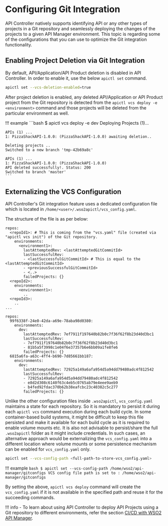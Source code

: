 #  Configuring Git Integration

API Controller natively supports identifying API or any other types of projects in a Git repository and seamlessly deploying the changes of the projects to a given API Manager environment. This topic is regarding some of the configurations that you can use to optimize the Git integration functionality.

## Enabling Project Deletion via Git Integration

By default, API/Application/API Product deletion is disabled in API Controller. In order to enable it, use the below `apictl set` command.

```bash
apictl set --vcs-deletion-enabled=true
```

After project deletion is enabled, any deleted API/Application or API Product project from the Git repository is detected from the `apictl vcs deploy -e <environment>` command and those projects will be deleted from the particular environment as well.


!!! example
    ```bash
    $ apictl vcs deploy -e dev
    Deploying Projects (1)...

    APIs (1) ...
    1: PizzaShackAPI-1.0.0: (PizzaShackAPI-1.0.0) awaiting deletion..

    Deleting projects ..
    Switched to a new branch 'tmp-42b69a8c'

    APIs (1) ...
    1: PizzaShackAPI-1.0.0: (PizzaShackAPI-1.0.0)
    API deleted successfully!. Status: 200
    Switched to branch 'master'
    ```

## Externalizing the VCS Configuration

API Controller's Git integration feature uses a dedicated configuration file which is located in `/home/<user>/.wso2apictl/vcs_config.yaml`. 

The structure of the file is as per below:


``` tab="Format"
repos:
  <repoId1>: # This is coming from the "vcs.yaml" file (created via "apictl vcs init") of the Git repository.
    environments:
      <environment1>:
        lastAttemptedRev: <lastAttemptedGitCommitId>
        lastSuccessfulRev:
        - <lastSuccessfulGitCommitId> # This is equal to the <lastAttemptedGitCommitId>
        - <previousSuccessfulGitCommitId>
        - <..>
        failedProjects: {}
  <repoId2>:
    environments:
      <environment1>:
        ..
  <repoId3>:
    ..
...
```

``` tab="Example"
repos:
  99f6338f-24e0-42da-a69e-78aba98d0380:
    environments:
      dev:
        lastAttemptedRev: 7ef7911f197640b82b0c7f36f62f8b23d40d3bc1
        lastSuccessfulRev:
        - 7ef7911f197640b82b0c7f36f62f8b23d40d3bc1
        - 81b5a5f3998c1e04f6e37357b6e6bb09a1fe8fe6
        failedProjects: {}
  6815a6fa-a63c-4ff4-b690-7d85661bb187:
    environments:
      dev:
        lastAttemptedRev: 72925a149a6afa954d5a94dd79480adc4f812542
        lastSuccessfulRev:
        - 72925a149a6afa954d5a94dd79480adc4f812542
        - e8d2d308c6140f63c4eb5c0765ab79e4eee9aeb9
        - b4fed92fdac370b62b38eafcbc23c40382c5c277
        failedProjects: {}
```

Unlike the other configuration files inside `.wso2apictl`, `vcs_config.yaml` maintains a state for each repository. So it is mandatory to persist it during each `apictl vcs` command execution during each build cycle. In some container-based build systems, it might be difficult to keep this file persisted and make it available for each build cycle as it is required to enable volume mounts etc. It is also not advisable to persist/share the full `.wso2apictl` folder as it might include credentials. In such cases, an alternative approach would be externalizing the `vcs_config.yaml` into a different location where volume mounts or some persistence mechanism can be enabled for  `vcs_config.yaml` only.

```bash
apictl set --vcs-config-path <full-path-to-store-vcs_config.yaml>
```

!!! example
    ```bash
    $ apictl set --vcs-config-path /home/wso2/api-manager/gitconfigs
    VCS config file path is set to : /home/wso2/api-manager/gitconfigs
    ```

By setting the above, `apictl vcs deploy` command will create the `vcs_config.yaml` if it is not available in the specified path and reuse it for the succeeding commands.

!!! info
    - To learn about using API Controller to deploy API Projects using a Git repository to different environments, refer the section [CI/CD with WSO2 API Manager]({{base_path}}/learn/api-controller/ci-cd-with-wso2-api-management/).
